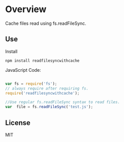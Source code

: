 # Overview

Cache files read using fs.readFileSync.

## Use

Install

`npm install readfilesyncwithcache`


JavaScript Code:


```javascript

var fs = require('fs');
// always require after requiring fs.
require('readfilesyncwithcache');

//Use regular fs.readFileSync syntax to read files.
var  file = fs.readFileSync('test.js');

```

## License

MIT